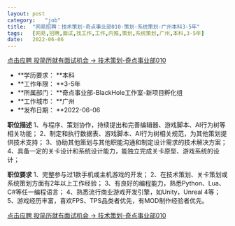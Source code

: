 ```yaml
---
layout:	post
category:	"job"
title:	"网易招聘：技术策划-奇点事业部010-策划-系统策划-广州本科3-5年"
tags:	[网易,招聘,面试,找工作,工作,内推,策划,系统策划,广州,本科,3-5年]
date:	2022-06-06
---
```


[点击应聘 投简历就有面试机会 -> 技术策划-奇点事业部010](http://mobile.bole.netease.com/bole/boleDetail?id=40645&employeeId=346f03c3cda5f04c&key=all)



- **学历要求： **本科
- **工作年限： **3-5年
- **所属部门： **奇点事业部-BlackHole工作室-新项目孵化组
- **工作城市： **广州
- **发布日期： **2022-06-06



**职位描述**
1、与程序、策划协作，持续提出和完善编辑器、游戏脚本、AI行为树等相关功能；
2、制定和执行数据表、游戏脚本、AI行为树相关规范，为其他策划提供技术支持；
3、协助其他策划与其他职能沟通和制定设计需求的技术解决方案；
4、具备一定的关卡设计和系统设计能力，能独立完成关卡原型、游戏系统的设计；



**职位要求**
1、完整参与过1款手机或主机游戏的开发；
2、在技术策划、关卡策划或系统策划方面有2年以上工作经验；
3、有良好的编程能力，熟悉Python、Lua、C#等任一编程语言；
4、熟悉流行商业游戏开发引擎，如Unity，Unreal 4等；
5、游戏经历丰富，喜欢FPS、TPS品类者优先，有MOD制作经验者优先。



[点击应聘 投简历就有面试机会 -> 技术策划-奇点事业部010](http://mobile.bole.netease.com/bole/boleDetail?id=40645&employeeId=346f03c3cda5f04c&key=all)